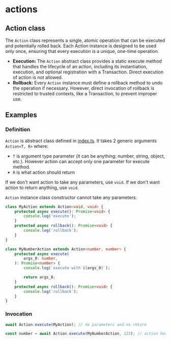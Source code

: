 # actions

## Action class

The `Action` class represents a single, atomic operation that can be executed and potentially rolled back. Each Action instance is designed to be used only once, ensuring that every execution is a unique, one-time operation.

-   **Execution:** The `Action` abstract class provides a static execute method that handles the lifecycle of an action, including its instantiation, execution, and optional registration with a Transaction. Direct execution of action is not allowed.
-   **Rollback:** Every `Action` instance must define a rollback method to undo the operation if necessary. However, direct invocation of rollback is restricted to trusted contexts, like a Transaction, to prevent improper use.

## Examples

### Definition

`Action` is abstract class defined in [index.ts](index.ts). It takes 2 generic arguments `Action<T, R>` where:

-   `T` is argument type parameter (it can be anything: number, string, object, etc.). However action can accept only one parameter for execute method.
-   `R` is what action should return

If we don't want action to take any parameters, use `void`.
If we don't want action to return anything, use `void`.

`Action` instance class constructor cannot take any parameters.

```typescript
class MyAction extends Action<void, void> {
    protected async execute(): Promise<void> {
        console.log('execute');
    }
    protected async rollback(): Promise<void> {
        console.log('rollback');
    }
}

class MyNumberAction extends Action<number, number> {
    protected async execute(
        args_0: number,
    ): Promise<number> {
        console.log(`execute with ${args_0}`);

        return args_0;
    }
    protected async rollback(): Promise<void> {
        console.log('rollback');
    }
}
```

### Invocation

```typescript
await Action.execute(MyAction); // no parameters and no return

const number = await Action.execute(MyNumberAction, 123); // action has been executed with number 123 and returned 123
```
